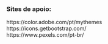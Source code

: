 <h3>Sites de apoio:</h3>
<p>
    https://color.adobe.com/pt/mythemes
    <br>
    https://icons.getbootstrap.com/
    <br>
    https://www.pexels.com/pt-br/
</p>
